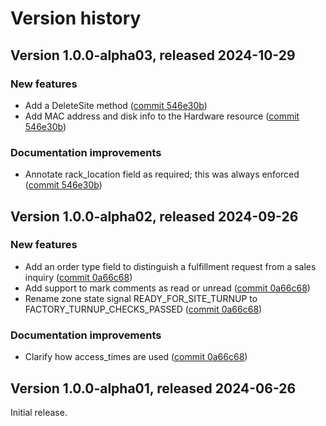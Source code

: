 # Version history

## Version 1.0.0-alpha03, released 2024-10-29

### New features

- Add a DeleteSite method ([commit 546e30b](https://github.com/googleapis/google-cloud-dotnet/commit/546e30b7a257eea06f08b9abcadd62117ad6d304))
- Add MAC address and disk info to the Hardware resource ([commit 546e30b](https://github.com/googleapis/google-cloud-dotnet/commit/546e30b7a257eea06f08b9abcadd62117ad6d304))

### Documentation improvements

- Annotate rack_location field as required; this was always enforced ([commit 546e30b](https://github.com/googleapis/google-cloud-dotnet/commit/546e30b7a257eea06f08b9abcadd62117ad6d304))

## Version 1.0.0-alpha02, released 2024-09-26

### New features

- Add an order type field to distinguish a fulfillment request from a sales inquiry ([commit 0a66c68](https://github.com/googleapis/google-cloud-dotnet/commit/0a66c68ce14f9baaba295bfc06a624be78729bc7))
- Add support to mark comments as read or unread ([commit 0a66c68](https://github.com/googleapis/google-cloud-dotnet/commit/0a66c68ce14f9baaba295bfc06a624be78729bc7))
- Rename zone state signal READY_FOR_SITE_TURNUP to FACTORY_TURNUP_CHECKS_PASSED ([commit 0a66c68](https://github.com/googleapis/google-cloud-dotnet/commit/0a66c68ce14f9baaba295bfc06a624be78729bc7))

### Documentation improvements

- Clarify how access_times are used ([commit 0a66c68](https://github.com/googleapis/google-cloud-dotnet/commit/0a66c68ce14f9baaba295bfc06a624be78729bc7))

## Version 1.0.0-alpha01, released 2024-06-26

Initial release.


